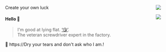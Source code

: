 
Create your own luck
<a href="https://github.com/limfg#gh-light-mode-only">
  <img align="right" src="https://github-readme-stats-one-mu-82.vercel.app/api?username=limfg&show_icons=true&icon_color=805AD5&text_color=718096&bg_color=ffffff&hide_title=true#gh-light-mode-only" />
</a>

<a href="https://github.com/limfg#gh-dark-mode-only">
  <img align="right" src="https://github-readme-stats-one-mu-82.vercel.app/api?username=limfg&show_icons=true&hide_title=true&theme=merko#gh-dark-mode-only" />
</a>

#### Hello 👏

> I'm good at lying flat. [‘😘’](https://github.com/limfg).\
> The veteran screwdriver expert in the factory.

🔗 https://Dry your tears and don't ask who I am.!

